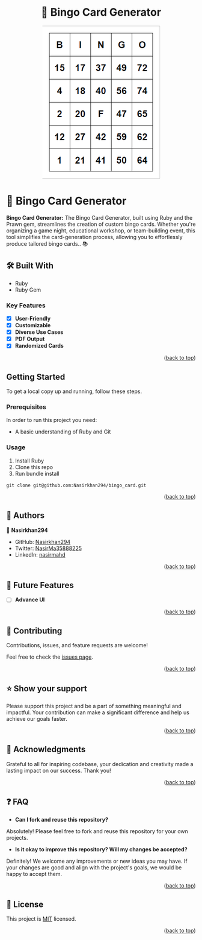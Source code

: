 <a name="readme-top"></a>

<div align="center">
  <h1>📖 Bingo Card Generator</h1>
</div>

<div align="center">
  <img src="./bingo_card.png" alt="bingo card"/>
</div>


<!-- PROJECT DESCRIPTION -->

# 📖 Bingo Card Generator <a name="about-project"></a>

**Bingo Card Generator:** The Bingo Card Generator, built using Ruby and the Prawn gem, streamlines the creation of custom bingo cards. Whether you're organizing a game night, educational workshop, or team-building event, this tool simplifies the card-generation process, allowing you to effortlessly produce tailored bingo cards.. 📚

## 🛠 Built With <a name="built-with"></a>

  <ul>
    <li>Ruby</li>
    <li>Ruby Gem</li>
  </ul>

<!-- Features -->

### Key Features <a name="key-features"></a>

- [x] **User-Friendly**
- [x] **Customizable**
- [x] **Diverse Use Cases**
- [x] **PDF Output**
- [x] **Randomized Cards**

<p align="right">(<a href="#readme-top">back to top</a>)</p>

## Getting Started

To get a local copy up and running, follow these steps.

### Prerequisites
In order to run this project you need:
  * A basic understanding of Ruby and Git
### Usage
1. Install Ruby
2. Clone this repo 
3. Run bundle install
```
git clone git@github.com:Nasirkhan294/bingo_card.git
```

<p align="right">(<a href="#readme-top">back to top</a>)</p>

<!-- AUTHORS -->

## 👥 Authors <a name="authors"></a>

👤 **Nasirkhan294**

- GitHub: [Nasirkhan294](https://github.com/Nasirkhan294)
- Twitter: [NasirMa35888225](https://twitter.com/NasirMa35888225)
- LinkedIn: [nasirmahd](https://www.linkedin.com/in/nasirmahd/)

<p align="right">(<a href="#readme-top">back to top</a>)</p>

<!-- FUTURE FEATURES -->

## 🔭 Future Features <a name="future-features"></a>

- [ ] **Advance UI**

<p align="right">(<a href="#readme-top">back to top</a>)</p>

<!-- CONTRIBUTING -->

## 🤝 Contributing <a name="contributing"></a>

Contributions, issues, and feature requests are welcome!

Feel free to check the [issues page](../../issues/).

<p align="right">(<a href="#readme-top">back to top</a>)</p>

<!-- SUPPORT -->

## ⭐️ Show your support <a name="support"></a>

Please support this project and be a part of something meaningful and impactful. Your contribution can make a significant difference and help us achieve our goals faster.

<p align="right">(<a href="#readme-top">back to top</a>)</p>

<!-- ACKNOWLEDGEMENTS -->

## 🙏 Acknowledgments <a name="acknowledgements"></a>

Grateful to all for inspiring codebase, your dedication and creativity made a lasting impact on our success. Thank you!

<p align="right">(<a href="#readme-top">back to top</a>)</p>

## :question: FAQ <a name="faq"></a>

- **Can I fork and reuse this repository?**

Absolutely! Please feel free to fork and reuse this repository for your own projects.

- **Is it okay to improve this repository? Will my changes be accepted?**

Definitely! We welcome any improvements or new ideas you may have. If your changes are good and align with the project's goals, we would be happy to accept them.


<p align="right">(<a href="#readme-top">back to top</a>)</p>

<!-- LICENSE -->

## 📝 License <a name="license"></a>

This project is [MIT](./LICENSE) licensed.

<p align="right">(<a href="#readme-top">back to top</a>)</p>

